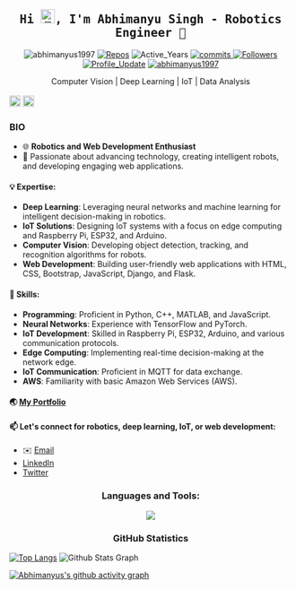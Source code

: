 <h2 align="center" style="font-family:'Monospace'">Hi <img src='https://raw.githubusercontent.com/iampavangandhi/iampavangandhi/master/gifs/Hi.gif' alt='👋' height='25'>, I'm Abhimanyu Singh - Robotics Engineer 🤖 </h2>

<p align="center"> 
    <img src="https://komarev.com/ghpvc/?username=abhimanyus199" alt="abhimanyus1997"/>       
    <a href="https://github.com/abhimanyus1997?tab=repositories" target="_blank"><img src="https://badges.pufler.dev/repos/abhimanyus1997" alt="Repos"/></a>
    <img src="https://badges.pufler.dev/years/abhimanyus1997" alt="Active_Years"/>  
    <a href="https://github.com/abhimanyus1997/abhimanyus1997" target="_blank"><img src="https://badges.pufler.dev/commits/monthly/abhimanyus1997" alt="commits"/> 
<!--     <a href="https://github.com/abhimanyus1997/abhimanyus1997/pulse" alt="Activity"><img src="https://img.shields.io/github/commit-activity/m/abhimanyus1997/abhimanyus1997" /></a> -->
    <a href="https://github.com/abhimanyus1997?tab=followers"><img alt="Followers" src="https://img.shields.io/github/followers/abhimanyus1997?color=4C1&logo=github"></a>
    <a href="https://github.com/abhimanyus1997/abhimanyus1997" target="_blank"><img alt="Profile_Update" src="https://img.shields.io/github/last-commit/abhimanyus1997/abhimanyus1997?label=Profile%20update&style=fflat-square"></a>
    <a href="https://github.com/abhimanyus1997" target="_blank"><img alt="abhimanyus1997" src="https://badges.pufler.dev/visits/abhimanyus1997/abhimanyus1997?logo=GitHub&label=visits&color=success&logoColor=white&style=flat-square"/></a>
</p>

<div align='center'>Computer Vision | Deep Learning | IoT | Data Analysis </div>
</br>  

<div>
	<p align="right" style="display: inline; margin-top:50"> 
	  <a href="https://twitter.com/abhimanyus1997" target="blank"> <img src="https://img.shields.io/twitter/follow/abhimanyus1997?logo=twitter&style=for-the-badge" alt="abhimanyus1997" height="20px"/></a>    
	  <img src="https://komarev.com/ghpvc/?username=abhimanyus1997&label=Profile%20views&color=0e75b6&style=flat" alt="abhimanyus1997" height="20px"/> </p>
	</p>
</div>

### BIO

- 🌐 **Robotics and Web Development Enthusiast**
- 🤖 Passionate about advancing technology, creating intelligent robots, and developing engaging web applications.

#### 💡 Expertise:

- **Deep Learning**: Leveraging neural networks and machine learning for intelligent decision-making in robotics.
- **IoT Solutions**: Designing IoT systems with a focus on edge computing and Raspberry Pi, ESP32, and Arduino.
- **Computer Vision**: Developing object detection, tracking, and recognition algorithms for robots.
- **Web Development**: Building user-friendly web applications with HTML, CSS, Bootstrap, JavaScript, Django, and Flask.

#### 🔧 Skills:

- **Programming**: Proficient in Python, C++, MATLAB, and JavaScript.
- **Neural Networks**: Experience with TensorFlow and PyTorch.
- **IoT Development**: Skilled in Raspberry Pi, ESP32, Arduino, and various communication protocols.
- **Edge Computing**: Implementing real-time decision-making at the network edge.
- **IoT Communication**: Proficient in MQTT for data exchange.
- **AWS**: Familiarity with basic Amazon Web Services (AWS).

#### 🌏 [My Portfolio](https://abhimanyus1997.github.io)

#### 📫 Let's connect for robotics, deep learning, IoT, or web development:

- ✉️ [Email](mailto:abhimanyus1997+github@gmail.com)
- [LinkedIn](https://linkedin.com/in/abhimanyu-singh-7a4b4111a)
- [Twitter](https://twitter.com/abhimanyus1997)


<h3 align="center">Languages and Tools:</h3>
   <p align="center">
  	<a href="https://skillicons.dev">
   	 <img src="https://skillicons.dev/icons?i=tensorflow,ai,py,github,postgres,ipfs,linux,django,selenium,mongodb,sqlite,flask,firebase,arduino,raspberrypi,bash,blender,git,aws,cpp,c,vim,js,jquery,nodejs,d3,html,css,svg,bootstrap,latex,matlab,octave,autocad,ros,vscode" />
  	</a>
  </p>

<div align="center">
  <h3 align="center">GitHub Statistics</h3>
</div>

[![Top Langs](https://github-readme-stats.vercel.app/api/top-langs/?username=abhimanyus1997&layout=donut)](https://github.com/anuraghazra/github-readme-stats) ![ Github Stats Graph](https://github-profile-summary-cards.vercel.app/api/cards/profile-details?username=abhimanyus1997&theme=github_dark&hide_border=true)

[![Abhimanyus's github activity graph](https://github-readme-activity-graph.vercel.app/graph?username=abhimanyus1997&theme=vue)](https://github.com/ashutosh00710/github-readme-activity-graph)
